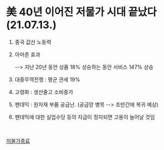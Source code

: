 # 美 40년 이어진 저물가 시대 끝났다 (21.07.13.)

1. 중국 값산 노동력

1. 아마존 효과

   -->  지난 20년 동안 상품 18% 상승하는 동안 서비스 147% 상승

1. 대중무역전쟁 : 평균 관세 19%

1. 고령화 : 생산줄고 소비증가

1. 펜데믹 : 원자재 부품 공급난.  (공급망 병목 --> 조만간에 복귀 예상)

1. 펜데믹에 대한 실업수당 등의 지급이 정지되면 고용이 늘어날 것임 

<br> 
 
[저물가종료](https://www.hankyung.com/international/article/2021071379191)